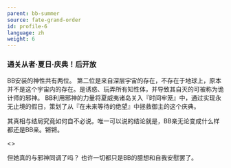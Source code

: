 ```yaml
---
parent: bb-summer
source: fate-grand-order
id: profile-6
language: zh
weight: 6
---
```


### 通关从者·夏日·庆典！后开放

BB安装的神性共有两位。
第二位是来自深层宇宙的存在，不存在于地球上，原本并不是这个宇宙内的存在。是诱惑、玩弄所有知性体，并导致其自灭的可被称为诡计师的邪神。
BB利用邪神的力量将夏威夷诸岛关入『时间牢笼』中，通过实现永无止境的假日，策划了从『在未来等待的绝望』中拯救御主的这个庆典。

其真相与结局究竟如何自不必说。唯一可以说的结论就是，BB亲无论变成什么样都还是BB亲。锵锵。

<>

但她真的与邪神同调了吗？
也许一切都只是BB的臆想和自我安慰罢了。
